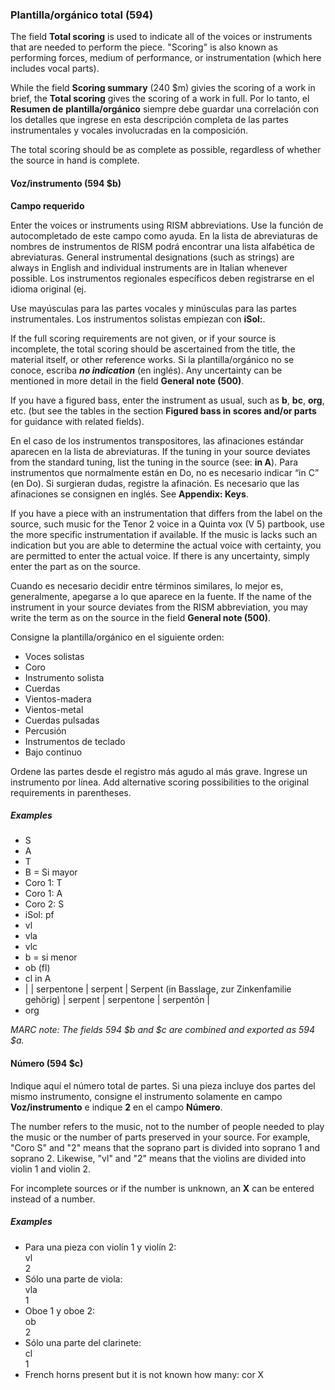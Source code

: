 ### Plantilla/orgánico total (594)

The field **Total scoring** is used to indicate all of the voices or instruments that are needed to perform the piece. "Scoring" is also known as performing forces, medium of performance, or instrumentation (which here includes vocal parts).

While the field **Scoring summary** (240 $m) givies the scoring of a work in brief, the **Total scoring** gives the scoring of a work in full. Por lo tanto, el **Resumen de**  **plantilla/orgánico** siempre debe guardar una correlación con los detalles que ingrese en esta descripción completa de las partes instrumentales y vocales involucradas en la composición.

The total scoring should be as complete as possible, regardless of whether the source in hand is complete.

#### Voz/instrumento (594 $b)

**Campo requerido**

Enter the voices or instruments using RISM abbreviations. Use la función de autocompletado de este campo como ayuda. En la lista de abreviaturas de nombres de instrumentos de RISM podrá encontrar una lista alfabética de abreviaturas. General instrumental designations (such as strings) are always in English and individual instruments are in Italian whenever possible. Los instrumentos regionales específicos deben registrarse en el idioma original (ej.

Use mayúsculas para las partes vocales y minúsculas para las partes instrumentales. Los instrumentos solistas empiezan con **iSol:**.

If the full scoring requirements are not given, or if your source is incomplete, the total scoring should be ascertained from the title, the material itself, or other reference works. Si la plantilla/orgánico no se conoce, escriba **_no indication_** (en inglés). Any uncertainty can be mentioned in more detail in the field **General note (500)**.

If you have a figured bass, enter the instrument as usual, such as **b**, **bc**, **org**, etc. (but see the tables in the section **Figured bass in scores and/or parts** for guidance with related fields).

En el caso de los instrumentos transpositores, las afinaciones estándar aparecen en la lista de abreviaturas. If the tuning in your source deviates from the standard tuning, list the tuning in the source (see: **in A**). Para instrumentos que normalmente están en Do, no es necesario indicar “in C” (en Do). Si surgieran dudas, registre la afinación. Es necesario que las afinaciones se consignen en inglés. See **Appendix: Keys**.

If you have a piece with an instrumentation that differs from the label on the source, such music for the Tenor 2 voice in a Quinta vox (V 5) partbook, use the more specific instrumentation if available. If the music is lacks such an indication but you are able to determine the actual voice with certainty, you are permitted to enter the actual voice. If there is any uncertainty, simply enter the part as on the source.

Cuando es necesario decidir entre términos similares, lo mejor es, generalmente, apegarse a lo que aparece en la fuente. If the name of the instrument in your source deviates from the RISM abbreviation, you may write the term as on the source in the field **General note (500)**.

Consigne la plantilla/orgánico en el siguiente orden:

- Voces solistas
- Coro
- Instrumento solista
- Cuerdas
- Vientos-madera
- Vientos-metal
- Cuerdas pulsadas
- Percusión
- Instrumentos de teclado
- Bajo continuo

Ordene las partes desde el registro más agudo al más grave. Ingrese un instrumento por línea. Add alternative scoring possibilities to the original requirements in parentheses.

##### Examples

- S
- A
- T
- B = Si mayor
- Coro 1: T
- Coro 1: A
- Coro 2: S
- iSol: pf
- vl
- vla
- vlc
- b = si menor
- ob (fl)
- cl in A
- | | serpentone | serpent | Serpent (in Basslage, zur Zinkenfamilie gehörig) | serpent | serpentone | serpentón |
- org

_MARC note: The fields 594 $b and $c are combined and exported as 594 $a._

#### Número (594 $c)

Indique aquí el número total de partes. Si una pieza incluye dos partes del mismo instrumento, consigne el instrumento solamente en campo **Voz/instrumento** e indique **2** en el campo **Número**.

The number refers to the music, not to the number of people needed to play the music or the number of parts preserved in your source. For example, "Coro S" and "2" means that the soprano part is divided into soprano 1 and soprano 2.  Likewise, "vl" and "2" means that the violins are divided into violin 1 and violin 2.

For incomplete sources or if the number is unknown, an **X** can be entered instead of a number.

##### Examples

- Para una pieza con violín 1 y violín 2:  
  vl  
  2
- Sólo una parte de viola:  
  vla  
  1
- Oboe 1 y oboe 2:  
  ob  
  2
- Sólo una parte del clarinete:  
  cl  
  1
- French horns present but it is not known how many: cor X  
